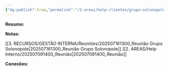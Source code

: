 ```yaml
---
{"dg-publish":true,"permalink":"/2-areas/help-clientes/grupo-solonopole/","dgPassFrontmatter":true,"created":"2024-12-18T09:52:07.459-03:00","updated":"2025-08-12T10:57:28.948-03:00"}
---
```


**Resumo:**


**Notas:**

[[3. RECURSOS/GESTÃO INTERNA/Reuniões/202507161300_Reunião Grupo Solonopole\|202507161300_Reunião Grupo Solonopole]]
[[2. AREAS/Help Interno/202507091400_Reunião\|202507091400_Reunião]]


**Conexões:**


